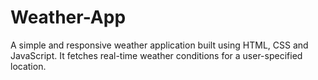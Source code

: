 # Weather-App
A simple and responsive weather application built using HTML, CSS and JavaScript. It fetches real-time weather conditions for a user-specified location.
